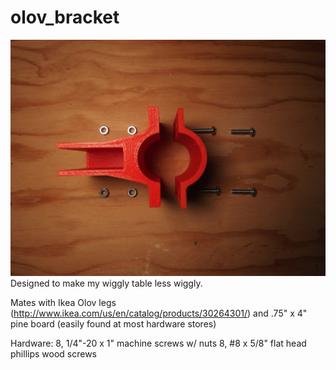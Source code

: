 # olov_bracket

![alt tag](https://github.com/ellestapleton/olov_bracket/blob/master/pics/P1011385.JPG?raw=true)
Designed to make my wiggly table less wiggly.

Mates with Ikea Olov legs
(http://www.ikea.com/us/en/catalog/products/30264301/)
and .75" x 4" pine board (easily found at most hardware stores)

Hardware:
8, 1/4"-20 x 1" machine screws w/ nuts
8, #8 x 5/8" flat head phillips wood screws
